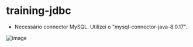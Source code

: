 # training-jdbc


- Necessário connector MySQL. Utilizei o "mysql-connector-java-8.0.17".

![image](https://user-images.githubusercontent.com/69092295/136863788-49b77fff-05a0-434a-ac01-6f6e5ab79de4.png)
